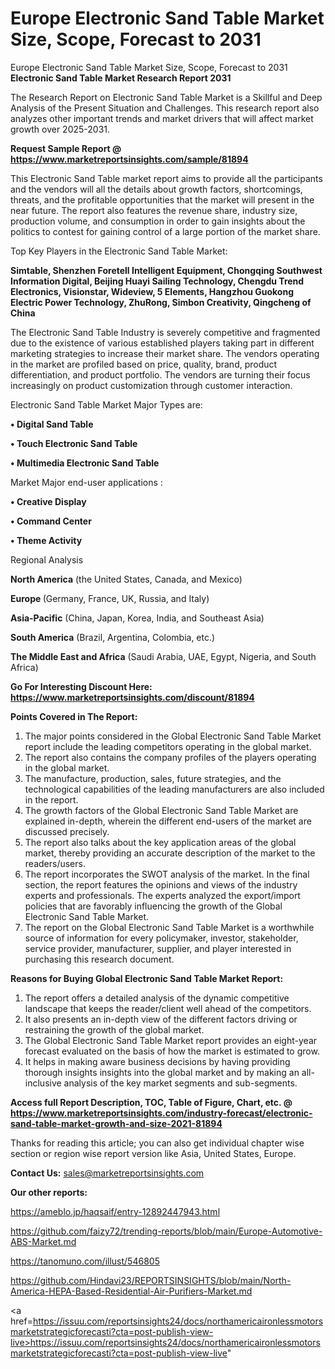 # Europe Electronic Sand Table Market Size, Scope, Forecast to 2031
Europe Electronic Sand Table Market Size, Scope, Forecast to 2031
<strong>Electronic Sand Table Market Research Report 2031</strong>

The Research Report on Electronic Sand Table Market is a Skillful and Deep Analysis of the Present Situation and Challenges. This research report also analyzes other important trends and market drivers that will affect market growth over 2025-2031.

<strong>Request Sample Report @ <a href=https://www.marketreportsinsights.com/sample/81894>https://www.marketreportsinsights.com/sample/81894</a></strong>

This Electronic Sand Table market report aims to provide all the participants and the vendors will all the details about growth factors, shortcomings, threats, and the profitable opportunities that the market will present in the near future. The report also features the revenue share, industry size, production volume, and consumption in order to gain insights about the politics to contest for gaining control of a large portion of the market share.

Top Key Players in the Electronic Sand Table Market:

<strong>Simtable, Shenzhen Foretell Intelligent Equipment, Chongqing Southwest Information Digital, Beijing Huayi Sailing Technology, Chengdu Trend Electronics, Visionstar, Wideview, 5 Elements, Hangzhou Guokong Electric Power Technology, ZhuRong, Simbon Creativity, Qingcheng of China</strong>

The Electronic Sand Table Industry is severely competitive and fragmented due to the existence of various established players taking part in different marketing strategies to increase their market share. The vendors operating in the market are profiled based on price, quality, brand, product differentiation, and product portfolio. The vendors are turning their focus increasingly on product customization through customer interaction.

Electronic Sand Table Market Major Types are:

<strong>• Digital Sand Table

• Touch Electronic Sand Table

• Multimedia Electronic Sand Table</strong>

Market Major end-user applications :

<strong>• Creative Display

• Command Center

• Theme Activity</strong>

Regional Analysis

</u><strong><b>North America</b></strong> (the United States, Canada, and Mexico)

<strong><b>Europe </b></strong>(Germany, France, UK, Russia, and Italy)

<strong><b>Asia-Pacific</b></strong> (China, Japan, Korea, India, and Southeast Asia)

<strong><b>South America</b></strong> (Brazil, Argentina, Colombia, etc.)

<strong><b>The Middle East and Africa</b></strong> (Saudi Arabia, UAE, Egypt, Nigeria, and South Africa)

<strong>Go For Interesting Discount Here: <a href=https://www.marketreportsinsights.com/discount/81894>https://www.marketreportsinsights.com/discount/81894</a></strong>

<strong>Points Covered in The Report:</strong>
<ol>
  <li>The major points considered in the Global Electronic Sand Table Market report include the leading competitors operating in the global market.</li>
  <li>The report also contains the company profiles of the players operating in the global market.</li>
  <li>The manufacture, production, sales, future strategies, and the technological capabilities of the leading manufacturers are also included in the report.</li>
  <li>The growth factors of the Global Electronic Sand Table Market are explained in-depth, wherein the different end-users of the market are discussed precisely.</li>
  <li>The report also talks about the key application areas of the global market, thereby providing an accurate description of the market to the readers/users.</li>
  <li>The report incorporates the SWOT analysis of the market. In the final section, the report features the opinions and views of the industry experts and professionals. The experts analyzed the export/import policies that are favorably influencing the growth of the Global Electronic Sand Table Market.</li>
  <li>The report on the Global Electronic Sand Table Market is a worthwhile source of information for every policymaker, investor, stakeholder, service provider, manufacturer, supplier, and player interested in purchasing this research document.</li>
</ol>
<strong>Reasons for Buying Global Electronic Sand Table Market Report:</strong>

<ol>
  <li>The report offers a detailed analysis of the dynamic competitive landscape that keeps the reader/client well ahead of the competitors.</li>
  <li>It also presents an in-depth view of the different factors driving or restraining the growth of the global market.</li>
  <li>The Global Electronic Sand Table Market report provides an eight-year forecast evaluated on the basis of how the market is estimated to grow.</li>
  <li>It helps in making aware business decisions by having providing thorough insights insights into the global market and by making an all-inclusive analysis of the key market segments and sub-segments.</li>
</ol>
<strong>Access full Report Description, TOC, Table of Figure, Chart, etc. @ <a href=https://www.marketreportsinsights.com/industry-forecast/electronic-sand-table-market-growth-and-size-2021-81894>https://www.marketreportsinsights.com/industry-forecast/electronic-sand-table-market-growth-and-size-2021-81894</a></strong>


Thanks for reading this article; you can also get individual chapter wise section or region wise report version like Asia, United States, Europe.

<strong>Contact Us:</strong>
sales@marketreportsinsights.com

<strong>Our other reports:</strong>

<a href=https://ameblo.jp/haqsaif/entry-12892447943.html>https://ameblo.jp/haqsaif/entry-12892447943.html</a>

<a href=https://github.com/faizy72/trending-reports/blob/main/Europe-Automotive-ABS-Market.md>https://github.com/faizy72/trending-reports/blob/main/Europe-Automotive-ABS-Market.md</a>

<a href=https://tanomuno.com/illust/546805>https://tanomuno.com/illust/546805</a>

<a href=https://github.com/Hindavi23/REPORTSINSIGHTS/blob/main/North-America-HEPA-Based-Residential-Air-Purifiers-Market.md>https://github.com/Hindavi23/REPORTSINSIGHTS/blob/main/North-America-HEPA-Based-Residential-Air-Purifiers-Market.md</a>

<a href=https://issuu.com/reportsinsights24/docs/northamericaironlessmotorsmarketstrategicforecasti?cta=post-publish-view-live>https://issuu.com/reportsinsights24/docs/northamericaironlessmotorsmarketstrategicforecasti?cta=post-publish-view-live</a>"
